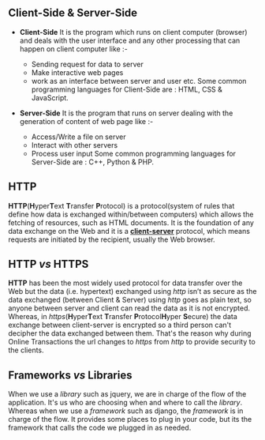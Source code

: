 ## **Client-Side & Server-Side**
- **Client-Side**
  It is the program which runs on client computer (browser) and deals with the user interface and any other processing that can happen on client computer like :- </b>
  * Sending request for data to server
  * Make interactive web pages
  * work as an interface between server and user etc.</b>
  Some common programming languages for Client-Side are : HTML, CSS & JavaScript.</b>

- **Server-Side**
  It is the program that runs on server dealing with the generation of content of web page like :-</b>
  * Access/Write a file on server   
  * Interact with other servers
  * Process user input</b>
  Some common programming languages for Server-Side are : C++, Python & PHP.</b>

## **HTTP**
 **HTTP**(**H**yper**T**ext **T**ransfer **P**rotocol) is a protocol(system of rules that define how data is exchanged within/between computers) which allows the fetching of resources, such as HTML documents. It is the foundation of any data exchange on the Web and it is a **[client-server](#Client-Side-&-Server-Side)** protocol, which means requests are initiated by the recipient, usually the Web browser.

## **HTTP** *vs* **HTTPS**
**HTTP** has been the most widely used protocol for data transfer over the Web but the data (i.e. hypertext) exchanged using *http* isn’t as secure as the data exchanged (between Client & Server) using *http* goes as plain text, so anyone between server and client can read the data as it is not encrypted. Whereas, in *https*(**H**yper**T**ext **T**ransfer **P**rotocol**H**yper **S**ecure) the data exchange between client-server is encrypted so a third person can't decipher the data exchanged between them. That's the reason why during Online Transactions the url changes to *https* from *http* to provide security to the clients.

## **Frameworks** *vs* **Libraries**
When we use a *library* such as jquery, we are in charge of the flow of the application. It's us who are choosing when and where to call the *library*.</b> 
Whereas when we use a *framework* such as django, the *framework* is in charge of the flow. It provides some places to plug in your code, but its the framework that calls the code we plugged in as needed.

